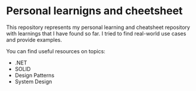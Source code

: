 # Personal learnigns and cheetsheet

This repository represents my personal learning and cheatsheet repository with learnings that I have found so far. I tried to find real-world use cases and provide examples.

You can find useful resources on topics:

- .NET
- SOLID
- Design Patterns
- System Design
